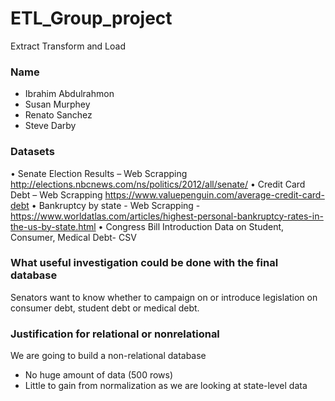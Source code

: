 # ETL_Group_project
Extract Transform and Load



### Name
* Ibrahim Abdulrahmon
* Susan Murphey
* Renato Sanchez
* Steve Darby

### Datasets
•	Senate Election Results – Web Scrapping http://elections.nbcnews.com/ns/politics/2012/all/senate/
•	Credit Card Debt – Web Scrapping
https://www.valuepenguin.com/average-credit-card-debt
•	Bankruptcy by state - Web Scrapping -  https://www.worldatlas.com/articles/highest-personal-bankruptcy-rates-in-the-us-by-state.html
•	 Congress Bill Introduction Data on Student, Consumer, Medical Debt- CSV


### What useful investigation could be done with the final database

Senators want to know whether to campaign on or introduce legislation on consumer debt, student debt or medical debt.


### Justification for relational or nonrelational
We are going to build a non-relational database
-	No huge amount of data (500 rows)
-	Little to gain from normalization as we are looking at state-level data
